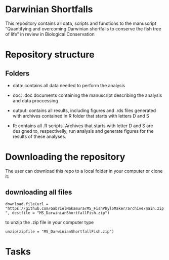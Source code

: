 
<!-- README.md is generated from README.Rmd. Please edit that file -->

# Darwinian Shortfalls

This repository contains all data, scripts and functions to the
manuscript “Quantifying and overcoming Darwinian shortfalls to conserve
the fish tree of life” in review in Biological Conservation

# Repository structure

## Folders

-   data: contains all data needed to perform the analysis

-   doc: .doc documents containing the manuscript describing the
    analysis and data proccessing

-   output: contains all results, including figures and .rds files
    generated with archives contained in R folder that starts with
    letters D and S

-   R: contains all .R scripts. Archives that starts with letter D and S
    are designed to, respectivelly, run analysis and generate figures
    for the results of these analyses.

# Downloading the repository

The user can download this repo to a local folder in your computer or
clone it:

## downloading all files

`download.file(url = "https://github.com/GabrielNakamura/MS_FishPhyloMaker/archive/main.zip", destfile = "MS_DarwinianShortfallFish.zip")`

to unzip the .zip file in your computer type

`unzip(zipfile = "MS_DarwinianShortfallFish.zip")`

# Tasks
